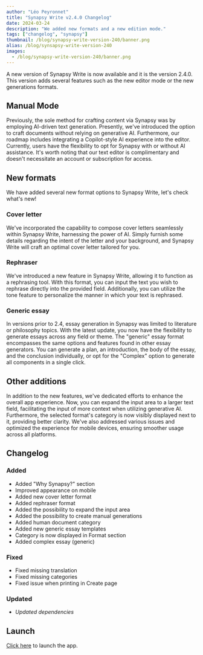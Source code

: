```yaml
---
author: "Léo Peyronnet"
title: "Synapsy Write v2.4.0 Changelog"
date: 2024-03-24
description: "We added new formats and a new edition mode."
tags: ["changelog", "synapsy"]
thumbnail: /blog/synapsy-write-version-240/banner.png
alias: /blog/synsapsy-write-version-240
images:
  - /blog/synapsy-write-version-240/banner.png
---
```


A new version of Synapsy Write is now available and it is the version 2.4.0. This version adds several features such as the new editor mode or the new generations formats.

## Manual Mode

Previously, the sole method for crafting content via Synapsy was by employing AI-driven text generation. Presently, we've introduced the option to craft documents without relying on generative AI. Furthermore, our roadmap includes integrating a Copilot-style AI experience into the editor. Currently, users have the flexibility to opt for Synapsy with or without AI assistance. It's worth noting that our text editor is complimentary and doesn't necessitate an account or subscription for access.

## New formats

We have added several new format options to Synapsy Write, let's check what's new!

### Cover letter

We've incorporated the capability to compose cover letters seamlessly within Synapsy Write, harnessing the power of AI. Simply furnish some details regarding the intent of the letter and your background, and Synapsy Write will craft an optimal cover letter tailored for you.

### Rephraser

We've introduced a new feature in Synapsy Write, allowing it to function as a rephrasing tool. With this format, you can input the text you wish to rephrase directly into the provided field. Additionally, you can utilize the tone feature to personalize the manner in which your text is rephrased.

### Generic essay

In versions prior to 2.4, essay generation in Synapsy was limited to literature or philosophy topics. With the latest update, you now have the flexibility to generate essays across any field or theme. The "generic" essay format encompasses the same options and features found in other essay generators. You can generate a plan, an introduction, the body of the essay, and the conclusion individually, or opt for the "Complex" option to generate all components in a single click.

## Other additions

In addition to the new features, we've dedicated efforts to enhance the overall app experience. Now, you can expand the input area to a larger text field, facilitating the input of more context when utilizing generative AI. Furthermore, the selected format's category is now visibly displayed next to it, providing better clarity. We've also addressed various issues and optimized the experience for mobile devices, ensuring smoother usage across all platforms.

## Changelog

### Added

- Added "Why Synapsy?" section
- Improved appearance on mobile
- Added new cover letter format
- Added rephraser format
- Added the possibility to expand the input area
- Added the possibility to create manual generations
- Added human document category
- Added new generic essay templates
- Category is now displayed in Format section
- Added complex essay (generic)

### Fixed

- Fixed missing translation
- Fixed missing categories
- Fixed issue when printing in Create page

### Updated

- _Updated dependencies_

## Launch

[Click here](https://write.peyronnet.group) to launch the app.
